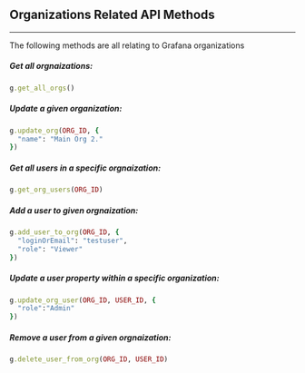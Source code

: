 ## Organizations Related API Methods
---

The following methods are all relating to Grafana organizations


##### Get all orgnaizations:
```ruby 
g.get_all_orgs()
```

##### Update a given organization:
```ruby
g.update_org(ORG_ID, {
  "name": "Main Org 2."
})
```

##### Get all users in a specific orgnaization:
```ruby
g.get_org_users(ORG_ID)
```

##### Add a user to given orgnaization:
```ruby
g.add_user_to_org(ORG_ID, {
  "loginOrEmail": "testuser",
  "role": "Viewer"
})
```

##### Update a user property within a specific organization:
```ruby
g.update_org_user(ORG_ID, USER_ID, {
  "role":"Admin"
})
```

##### Remove a user from a given orgnaization:
```ruby
g.delete_user_from_org(ORG_ID, USER_ID)
```
